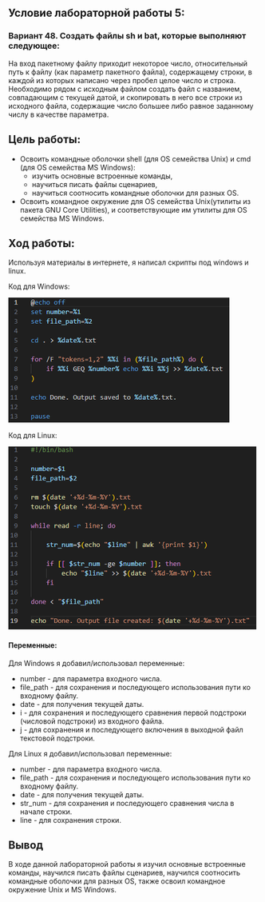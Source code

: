 ## Условие лабораторной работы 5:

### Вариант 48. Создать файлы sh и bat, которые выполняют следующее:

На вход пакетному файлу приходит некоторое число, относительный путь к файлу (как параметр пакетного файла), содержащему строки, в каждой из которых написано через пробел целое число и строка. Необходимо рядом с исходным файлом создать файл с названием, совпадающим с текущей датой, и скопировать в него все строки из исходного файла, содержащие число большее либо равное заданному числу в качестве параметра.

## Цель работы:

- Освоить командные оболочки shell (для OS семейства Unix) и cmd (для OS семейства MS Windows):
    + изучить основные встроенные команды,
    + научиться писать файлы сценариев,
    + научиться соотносить командные оболочки для разных OS.
- Освоить командное окружение для OS семейства Unix(утилиты из пакета GNU Core Utilities), и соответствующие им утилиты для OS семейства MS Windows.

## Ход работы:

Используя материалы в интернете, я написал скрипты под windows и linux.

Код для Windows:

<img src="images/win.png" alt="Код для Windows">

Код для Linux:

<img src="images/lin.png" alt="Код для Linux">

#### Переменные:

Для Windows я добавил/использовал переменные:

- number - для параметра входного числа.
- file_path - для сохранения и последующего использования пути ко входному файлу.
- date - для получения текущей даты.
- i - для сохранения и последующего сравнения первой подстроки (числовой подстроки) из входного файла.
- j - для сохранения и последующего включения в выходной файл текстовой подстроки.

Для Linux я добавил/использовал переменные:

- number - для параметра входного числа.
- file_path - для сохранения и последующего использования пути ко входному файлу.
- date - для получения текущей даты.
- str_num - для сохранения и последующего сравнения числа в начале строки.
- line - для сохранения строки.

## Вывод

В ходе данной лабораторной работы я изучил основные встроенные команды, научился писать файлы сценариев, научился соотносить командные оболочки для разных OS, также освоил командное окружение Unix и MS Windows.